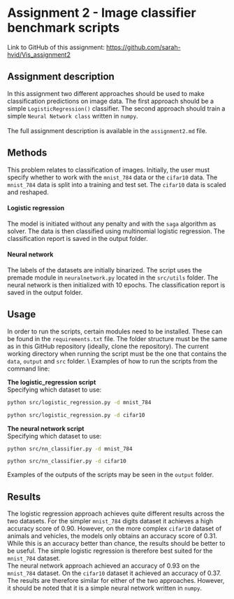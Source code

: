 # Assignment 2 - Image classifier benchmark scripts
 
 Link to GitHub of this assignment: https://github.com/sarah-hvid/Vis_assignment2

## Assignment description
In this assignment two different approaches should be used to make classification predictions on image data. The first approach should be a simple ```LogisticRegression()``` classifier. The second approach should train a simple ```Neural Network class``` written in ```numpy```.  \
\
The full assignment description is available in the ```assignment2.md``` file. 

## Methods
This problem relates to classification of images. Initially, the user must specify whether to work with the ```mnist_784``` data or the ```cifar10``` data. The ```mnist_784``` data is split into a training and test set. The ```cifar10``` data is scaled and reshaped.

#### Logistic regression
The model is initiated without any penalty and with the ```saga``` algorithm as solver. The data is then classified using multinomial logistic regression. The classification report is saved in the output folder.
  
#### Neural network
The labels of the datasets are initially binarized. The script uses the premade module in ```neuralnetwork.py``` located in the ```src/utils``` folder. The neural network is then initialized with 10 epochs. The classification report is saved in the output folder. 

## Usage
In order to run the scripts, certain modules need to be installed. These can be found in the ```requirements.txt``` file. The folder structure must be the same as in this GitHub repository (ideally, clone the repository). The current working directory when running the script must be the one that contains the ```data```, ```output``` and ```src``` folder. \ 
Examples of how to run the scripts from the command line: 

__The logistic_regression script__\
Specifying which dataset to use:
```bash
python src/logistic_regression.py -d mnist_784
```
```bash
python src/logistic_regression.py -d cifar10
```
__The neural network script__\
Specifying which dataset to use:
``` bash
python src/nn_classifier.py -d mnist_784
```
```bash
python src/nn_classifier.py -d cifar10
```
  
Examples of the outputs of the scripts may be seen in the ```output``` folder. 

## Results
The logistic regression approach achieves quite different results across the two datasets. For the simpler ```mnist_784``` digits dataset it achieves a high accuracy score of 0.90. However, on the more complex ```cifar10``` dataset of animals and vehicles, the models only obtains an accuracy score of 0.31. While this is an accuracy better than chance, the results should be better to be useful. The simple logistic regression is therefore best suited for the ```mnist_784``` dataset. \
The neural network approach achieved an accuracy of 0.93 on the ```mnist_784``` dataset. On the ```cifar10``` dataset it achieved an accuracy of 0.37. The results are therefore similar for either of the two approaches. However, it should be noted that it is a simple neural network written in ```numpy```.
